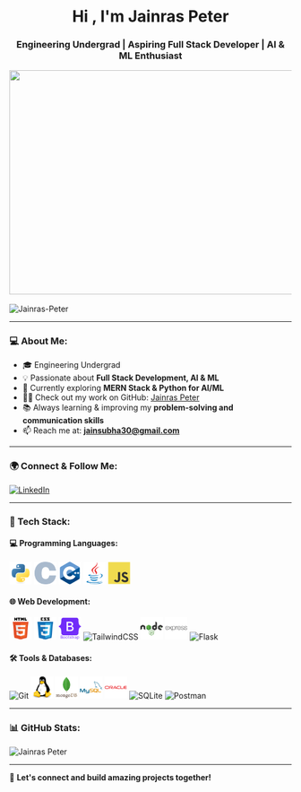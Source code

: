 <h1 align="center">Hi , I'm Jainras Peter</h1>
<h3 align="center">Engineering Undergrad | Aspiring Full Stack Developer | AI & ML Enthusiast</h3>

<p align="center">
  <img src="https://www.extwebtech.com/wp-content/uploads/2023/01/Full_stack_developer-1024x507.webp" width=700 height=400>
</p>

<p align="left">
  <img src="https://komarev.com/ghpvc/?username=Jainras-Peter&label=Profile%20views&color=0e75b6&style=flat" alt="Jainras-Peter" />
</p>

---

### 💻 About Me:
- 🎓 Engineering Undergrad  
- 💡 Passionate about **Full Stack Development, AI & ML**  
- 🚀 Currently exploring **MERN Stack & Python for AI/ML**  
- 👨‍💻 Check out my work on GitHub: [Jainras Peter](https://github.com/Jainras-Peter)  
- 📚 Always learning & improving my **problem-solving and communication skills**  
- 📫 Reach me at: **jainsubha30@gmail.com** 

---

### 🌍 Connect & Follow Me:
<p align="left">
  <a href="https://www.linkedin.com/in/jainras-peter-p-52b87528b/" target="_blank">
    <img align="center" src="https://raw.githubusercontent.com/rahuldkjain/github-profile-readme-generator/master/src/images/icons/Social/linked-in-alt.svg" alt="LinkedIn" height="30" width="40"/>
  </a>
</p>

---

### 🚀 Tech Stack:
#### 💻 Programming Languages:
<p align="left">
  <img src="https://raw.githubusercontent.com/devicons/devicon/master/icons/python/python-original.svg" alt="Python" width="40" height="40"/>
  <img src="https://raw.githubusercontent.com/devicons/devicon/master/icons/c/c-original.svg" alt="C" width="40" height="40"/>
  <img src="https://raw.githubusercontent.com/devicons/devicon/master/icons/cplusplus/cplusplus-original.svg" alt="C++" width="40" height="40"/>
  <img src="https://raw.githubusercontent.com/devicons/devicon/master/icons/java/java-original.svg" alt="Java" width="40" height="40"/>
  <img src="https://raw.githubusercontent.com/devicons/devicon/master/icons/javascript/javascript-original.svg" alt="JavaScript" width="40" height="40"/>
</p>

#### 🌐 Web Development:
<p align="left">
  <img src="https://raw.githubusercontent.com/devicons/devicon/master/icons/html5/html5-original-wordmark.svg" alt="HTML5" width="40" height="40"/>
  <img src="https://raw.githubusercontent.com/devicons/devicon/master/icons/css3/css3-original-wordmark.svg" alt="CSS3" width="40" height="40"/>
  <img src="https://raw.githubusercontent.com/devicons/devicon/master/icons/bootstrap/bootstrap-plain-wordmark.svg" alt="Bootstrap" width="40" height="40"/>
  <img src="https://www.vectorlogo.zone/logos/tailwindcss/tailwindcss-icon.svg" alt="TailwindCSS" width="40" height="40"/>
  <img src="https://raw.githubusercontent.com/devicons/devicon/master/icons/nodejs/nodejs-original-wordmark.svg" alt="Node.js" width="40" height="40"/>
  <img src="https://raw.githubusercontent.com/devicons/devicon/master/icons/express/express-original-wordmark.svg" alt="Express.js" width="40" height="40"/>
  <img src="https://flask.palletsprojects.com/en/stable/_images/flask-horizontal.png" alt="Flask" width="80" height="40"/>
</p>

#### 🛠️ Tools & Databases:
<p align="left">
  <img src="https://www.vectorlogo.zone/logos/git-scm/git-scm-icon.svg" alt="Git" width="40" height="40"/> 
  <img src="https://raw.githubusercontent.com/devicons/devicon/master/icons/linux/linux-original.svg" alt="Linux" width="40" height="40"/>
  <img src="https://raw.githubusercontent.com/devicons/devicon/master/icons/mongodb/mongodb-original-wordmark.svg" alt="MongoDB" width="40" height="40"/>
  <img src="https://raw.githubusercontent.com/devicons/devicon/master/icons/mysql/mysql-original-wordmark.svg" alt="MySQL" width="40" height="40"/>
  <img src="https://raw.githubusercontent.com/devicons/devicon/master/icons/oracle/oracle-original.svg" alt="OracleDB" width="40" height="40"/>
  <img src="https://www.vectorlogo.zone/logos/sqlite/sqlite-icon.svg" alt="SQLite" width="40" height="40"/>
  <img src="https://www.vectorlogo.zone/logos/getpostman/getpostman-icon.svg" alt="Postman" width="40" height="40"/>
</p>

---

### 📊 GitHub Stats:
<p>
  <img align="center" src="https://github-readme-stats.vercel.app/api/top-langs?username=Jainras-Peter&show_icons=true&locale=en&layout=compact" alt="Jainras Peter" />
</p>

---

🚀 **Let's connect and build amazing projects together!**

